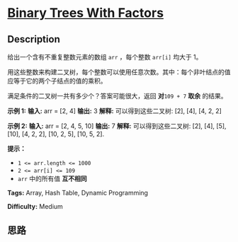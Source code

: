 # [Binary Trees With Factors][title]

## Description

给出一个含有不重复整数元素的数组 `arr` ，每个整数 `arr[i]` 均大于 1。

用这些整数来构建二叉树，每个整数可以使用任意次数。其中：每个非叶结点的值应等于它的两个子结点的值的乘积。

满足条件的二叉树一共有多少个？答案可能很大，返回 **对**`109 + 7` **取余** 的结果。



**示例 1:**
            **输入:** arr = [2, 4]    **输出:** 3    **解释:** 可以得到这些二叉树: [2], [4], [4, 2, 2]

**示例 2:**
            **输入:** arr = [2, 4, 5, 10]    **输出:** 7    **解释:** 可以得到这些二叉树: [2], [4], [5], [10], [4, 2, 2], [10, 2, 5], [10, 5, 2].



**提示：**

  * `1 <= arr.length <= 1000`
  * `2 <= arr[i] <= 109`
  * `arr` 中的所有值 **互不相同**


**Tags:** Array, Hash Table, Dynamic Programming

**Difficulty:** Medium

## 思路

[title]: https://leetcode-cn.com/problems/binary-trees-with-factors
